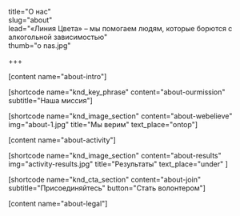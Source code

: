 title="О нас"  
slug="about"  
lead="«Линия Цвета» – мы помогаем людям, которые борются с алкогольной зависимостью"  
thumb="o nas.jpg"  

+++

[content name="about-intro"]

[shortcode name="knd_key_phrase" content="about-ourmission" subtitle="Наша миссия"]

[shortcode name="knd_image_section" content="about-webelieve" img="about-1.jpg" title="Мы верим" text_place="ontop"]

[content name="about-activity"]

[shortcode name="knd_image_section" content="about-results" img="activity-results.jpg" title="Результаты" text_place="under" ]

[shortcode name="knd_cta_section" content="about-join" subtitle="Присоединяйтесь" button="Стать волонтером"]

[content name="about-legal"]
